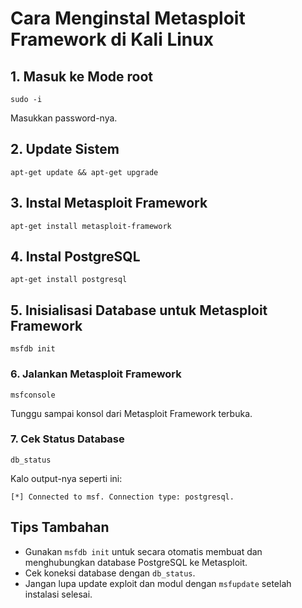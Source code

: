# Cara Menginstal Metasploit Framework di Kali Linux

## 1. Masuk ke Mode root

```
sudo -i
```

Masukkan password-nya.

## 2. Update Sistem

```
apt-get update && apt-get upgrade
```

## 3. Instal Metasploit Framework

```
apt-get install metasploit-framework
```

## 4. Instal PostgreSQL

```
apt-get install postgresql
```

## 5. Inisialisasi Database untuk Metasploit Framework 

```
msfdb init
```

### 6. Jalankan Metasploit Framework

```
msfconsole
```

Tunggu sampai konsol dari Metasploit Framework terbuka.

### 7. Cek Status Database

```
db_status
```

Kalo output-nya seperti ini:

```
[*] Connected to msf. Connection type: postgresql.
```

## Tips Tambahan

- Gunakan `msfdb init` untuk secara otomatis membuat dan menghubungkan database PostgreSQL ke Metasploit.
- Cek koneksi database dengan `db_status`.
- Jangan lupa update exploit dan modul dengan `msfupdate` setelah instalasi selesai.
